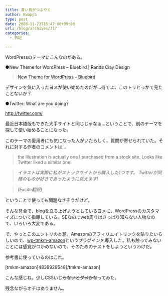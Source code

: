 ```yaml
---
title: 青い鳥がつぶやく
author: Kwappa
type: post
date: 2008-11-23T15:47:00+09:00
url: /blog/archives/317
categories:
  - 日記

---
```

WordPressのテーマにこんなのがある。
  
●New Theme for WordPress &#8211; Bluebird | Randa Clay Design

<blockquote class="wp-embedded-content" data-secret="nk5V9r1DWm">
  <p>
    <a href="http://randaclay.com/wordpress-themes/new-theme-for-wordpress-bluebird/">New Theme for WordPress &#8211; Bluebird</a>
  </p>
</blockquote>

<iframe title="&#8220;New Theme for WordPress &#8211; Bluebird&#8221; &#8212; Randa Clay Design" class="wp-embedded-content" sandbox="allow-scripts" security="restricted" style="position: absolute; clip: rect(1px, 1px, 1px, 1px);" src="http://randaclay.com/wordpress-themes/new-theme-for-wordpress-bluebird/embed/#?secret=nk5V9r1DWm" data-secret="nk5V9r1DWm" width="580" height="327" frameborder="0" marginwidth="0" marginheight="0" scrolling="no"></iframe>
  
デザインを気に入ったヨメが使い始めたのだが…待てよ、このトリどっかで見たことないか？
  
●Twitter: What are you doing?
  
http://twitter.com/
  
<!--more-->


  
最近日本語版もできた大手サイトと同じじゃなぁ…ということで、別のテーマを探して使い始めることになった。
  
このテーマの愛用者にも気になった人がいたらしく、質問が寄せられていた。それに対する作者のコメントは…

> the illustration is actually one I purchased from a stock site. Looks like Twitter liked a similar one!
  
> _イラストは実際に私がストックサイトから購入した1つです。 Twitterが同様のものが好きであったように見えます!_
  
> _(Excite翻訳)_

ということで使っても問題なさそうだけど。
  
そんな具合で、blogを立ち上げようとしているヨメに、WordPressのカスタマイズについて指導している。SEなのにweb周りはさっぱり知らない人物なので、いろいろ大変である。
  
で、やっとこのエントリの本題。Amazonのアフィリエイトリンクを貼りたいらしいので、<a href="http://wppluginsj.sourceforge.jp/wp-tmkm-amazon/" target="_blank" rel="noopener noreferrer">wp-tmkm-amazon</a>というプラグインを導入した。私も触ってみないことには感覚がつかめないので、そのためのテストをしようというわけだ。
  
参考書に使っているのはこれ。
  
[tmkm-amazon]4839929548[/tmkm-amazon]
  
こんな感じね。少しCSSいじ<span style="text-decoration: line-through;">らないとダメかな</span>ってみた。
  
残念ながらオチはありません。
